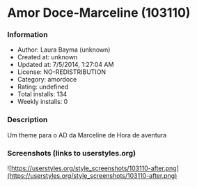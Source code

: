 # Amor Doce-Marceline (103110)

### Information
- Author: Laura Bayma (unknown)
- Created at: unknown
- Updated at: 7/5/2014, 1:27:04 AM
- License: NO-REDISTRIBUTION
- Category: amordoce
- Rating: undefined
- Total installs: 134
- Weekly installs: 0


### Description
Um theme para o AD da Marceline de Hora de aventura


### Screenshots (links to userstyles.org)
![https://userstyles.org/style_screenshots/103110-after.png](https://userstyles.org/style_screenshots/103110-after.png)


